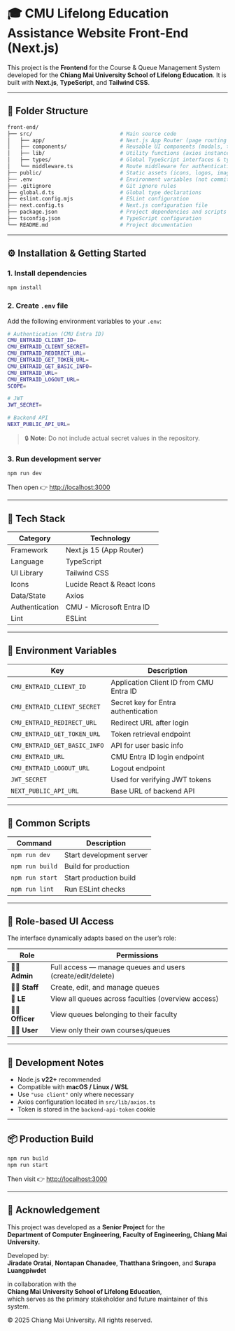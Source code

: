 # 🎓 CMU Lifelong Education Assistance Website Front-End (Next.js)

This project is the **Frontend** for the Course & Queue Management System developed for the  **Chiang Mai University School of Lifelong Education**. It is built with **Next.js**, **TypeScript**, and **Tailwind CSS**.

---

## 📁 Folder Structure

```bash
front-end/
├── src/                            # Main source code
│   ├── app/                        # Next.js App Router (page routing & layouts)
│   ├── components/                 # Reusable UI components (modals, tables, etc.)
│   ├── lib/                        # Utility functions (axios instance, date utils, etc.)
│   ├── types/                      # Global TypeScript interfaces & types
│   └── middleware.ts               # Route middleware for authentication & redirect
├── public/                         # Static assets (icons, logos, images)
├── .env                            # Environment variables (not committed)
├── .gitignore                      # Git ignore rules
├── global.d.ts                     # Global type declarations
├── eslint.config.mjs               # ESLint configuration
├── next.config.ts                  # Next.js configuration file
├── package.json                    # Project dependencies and scripts
├── tsconfig.json                   # TypeScript configuration
└── README.md                       # Project documentation
```

---

## ⚙️ Installation & Getting Started

### 1. Install dependencies
```bash
npm install
```

### 2. Create `.env` file

Add the following environment variables to your `.env`:

```bash
# Authentication (CMU Entra ID)
CMU_ENTRAID_CLIENT_ID=
CMU_ENTRAID_CLIENT_SECRET=
CMU_ENTRAID_REDIRECT_URL=
CMU_ENTRAID_GET_TOKEN_URL=
CMU_ENTRAID_GET_BASIC_INFO=
CMU_ENTRAID_URL=
CMU_ENTRAID_LOGOUT_URL=
SCOPE=

# JWT
JWT_SECRET=

# Backend API
NEXT_PUBLIC_API_URL=
```

> 🔒 **Note:** Do not include actual secret values in the repository.

### 3. Run development server
```bash
npm run dev
```
Then open 👉 [http://localhost:3000](http://localhost:3000)

---

## 🧠 Tech Stack

| Category | Technology |
|-----------|-------------|
| Framework | Next.js 15 (App Router) |
| Language | TypeScript |
| UI Library | Tailwind CSS |
| Icons | Lucide React & React Icons |
| Data/State | Axios |
| Authentication | CMU - Microsoft Entra ID |
| Lint | ESLint |

---

## 🔐 Environment Variables

| Key | Description |
|-----|--------------|
| `CMU_ENTRAID_CLIENT_ID` | Application Client ID from CMU Entra ID |
| `CMU_ENTRAID_CLIENT_SECRET` | Secret key for Entra authentication |
| `CMU_ENTRAID_REDIRECT_URL` | Redirect URL after login |
| `CMU_ENTRAID_GET_TOKEN_URL` | Token retrieval endpoint |
| `CMU_ENTRAID_GET_BASIC_INFO` | API for user basic info |
| `CMU_ENTRAID_URL` | CMU Entra ID login endpoint |
| `CMU_ENTRAID_LOGOUT_URL` | Logout endpoint |
| `JWT_SECRET` | Used for verifying JWT tokens |
| `NEXT_PUBLIC_API_URL` | Base URL of backend API |

---

## 🧩 Common Scripts

| Command | Description |
|----------|--------------|
| `npm run dev` | Start development server |
| `npm run build` | Build for production |
| `npm run start` | Start production build |
| `npm run lint` | Run ESLint checks |

---

## 👥 Role-based UI Access

The interface dynamically adapts based on the user’s role:

| Role | Permissions |
|------|--------------|
| 🧑‍💼 **Admin** | Full access — manage queues and users (create/edit/delete) |
| 👩‍💻 **Staff** | Create, edit, and manage queues |
| 🧾 **LE** | View all queues across faculties (overview access) |
| 🧑‍🎓 **Officer** | View queues belonging to their faculty |
| 👨‍🏫 **User** | View only their own courses/queues |

---

## 🧱 Development Notes

- Node.js **v22+** recommended  
- Compatible with **macOS / Linux / WSL**  
- Use `"use client"` only where necessary  
- Axios configuration located in `src/lib/axios.ts`  
- Token is stored in the `backend-api-token` cookie  

---

## 📦 Production Build

```bash
npm run build
npm run start
```
Then visit 👉 [http://localhost:3000](http://localhost:3000)

---

## 🏫 Acknowledgement

This project was developed as a **Senior Project** for the  
**Department of Computer Engineering, Faculty of Engineering, Chiang Mai University.**  

Developed by:  
**Jiradate Oratai**, **Nontapan Chanadee**, **Thatthana Sringoen**, and **Surapa Luangpiwdet**  

in collaboration with the  
**Chiang Mai University School of Lifelong Education**,  
which serves as the primary stakeholder and future maintainer of this system.

© 2025 Chiang Mai University. All rights reserved.
